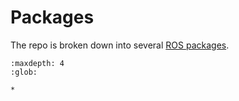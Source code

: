 # Packages

The repo is broken down into several [ROS packages](https://wiki.ros.org/Packages).

```{toctree}
:maxdepth: 4
:glob:

*
```
